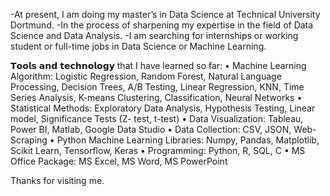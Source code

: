 
-At present, I am doing my master’s in Data Science at Technical University Dortmund.
-In the process of sharpening my expertise in the field of Data Science and Data Analysis. 
-I am searching for internships or working student or full-time jobs in Data Science or Machine Learning.

𝗧𝗼𝗼𝗹𝘀 𝗮𝗻𝗱 𝘁𝗲𝗰𝗵𝗻𝗼𝗹𝗼𝗴𝘆 that I have learned so far: 
• Machine Learning Algorithm:
 Logistic Regression, Random Forest, Natural Language Processing, Decision Trees, A/B Testing, Linear 
 Regression, KNN, Time Series Analysis, K-means Clustering, Classification, Neural Networks
• Statistical Methods:
 Exploratory Data Analysis, Hypothesis Testing, Linear model, Significance Tests (Z- test, t-test)
• Data Visualization: 
 Tableau, Power BI, Matlab, Google Data Studio
• Data Collection: CSV, JSON, Web- Scraping
• Python Machine Learning Libraries: 
 Numpy, Pandas, Matplotlib, Scikit Learn, Tensorflow, Keras
• Programming:
 Python, R, SQL, C
• MS Office Package:
 MS Excel, MS Word, MS PowerPoint

Thanks for visiting me.
